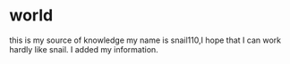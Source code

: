 # world
this is my source of knowledge
my name is snail110,I hope that I can work hardly like snail.
I added my information.
